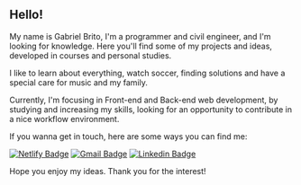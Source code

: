 ## Hello!

My name is Gabriel Brito, I'm a programmer and civil engineer, and I'm looking for knowledge.
Here you'll find some of my projects and ideas, developed in courses and personal studies.

I like to learn about everything, watch soccer, finding solutions and have a special care for music and my family.

Currently, I'm focusing in Front-end and Back-end web development, by studying and increasing my skills, looking for an opportunity to contribute in a nice workflow environment.

If you wanna get in touch, here are some ways you can find me:

[![Netlify Badge](https://img.shields.io/badge/Netlify-Projects-darkgreen)](https://app.netlify.com/teams/briitogabriel/sites)
[![Gmail Badge](https://img.shields.io/badge/-Gmail-red?style=flat-square&labelColor=red&logo=gmail&logoColor=white&link=mailto:gabriel.brito.a@gmail.com)](mailto:gabriel.brito.a@gmail.com)
[![Linkedin Badge](https://img.shields.io/badge/-LinkedIn-blue?style=flat-square&logo=Linkedin&logoColor=white&link=https://linkedin.com/in/brittogabriel/)](https://linkedin.com/in/brittogabriel/)


Hope you enjoy my ideas.
Thank you for the interest!


<!--
**briitogabriel/briitogabriel** is a ✨ _special_ ✨ repository because its `README.md` (this file) appears on your GitHub profile.

JS IMAGE: <code><img height="20" src="https://raw.githubusercontent.com/github/explore/80688e429a7d4ef2fca1e82350fe8e3517d3494d/topics/javascript/javascript.png"></code>

REACT IMAGE: <code><img height="20" src="https://raw.githubusercontent.com/github/explore/80688e429a7d4ef2fca1e82350fe8e3517d3494d/topics/react/react.png"></code>

Here are some ideas to get you started:

- 🔭 I’m currently working on ...
- 🌱 I’m currently learning ...
- 👯 I’m looking to collaborate on ...
- 🤔 I’m looking for help with ...
- 💬 Ask me about ...
- 📫 How to reach me: ...
- 😄 Pronouns: ...
- ⚡ Fun fact: ...
-->
